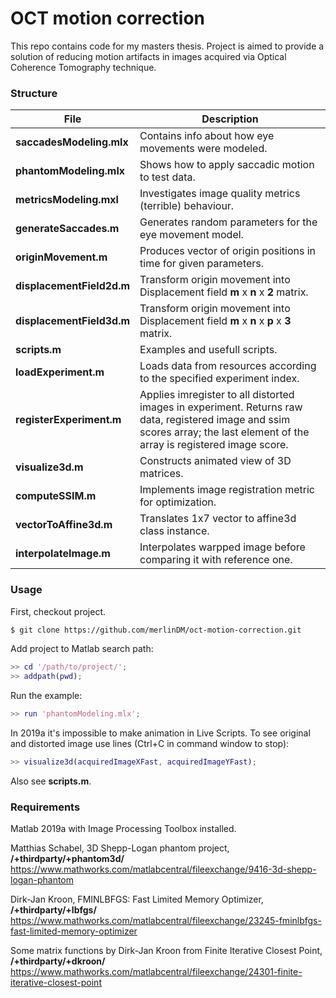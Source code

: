 # OCT motion correction

This repo contains code for my masters thesis. Project is aimed to provide a solution of reducing motion artifacts in images acquired via Optical Coherence Tomography technique.

### Structure

|File|Description|
|---|---|
**saccadesModeling.mlx** | Contains info about how eye movements were modeled.
**phantomModeling.mlx** | Shows how to apply saccadic motion to test data.
**metricsModeling.mxl** | Investigates image quality metrics (terrible) behaviour.
**generateSaccades.m** | Generates random parameters for the eye movement model.
**originMovement.m** | Produces vector of origin positions in time for given parameters.
**displacementField2d.m** | Transform origin movement into Displacement field  **m** x **n** x **2** matrix.
**displacementField3d.m** | Transform origin movement into Displacement field  **m** x **n** x **p** x **3** matrix.
**scripts.m** | Examples and usefull scripts.
**loadExperiment.m** | Loads data from  resources according to the specified experiment index.
**registerExperiment.m** | Applies imregister to all distorted images in experiment. Returns raw data, registered image and ssim scores array; the last element of the array is registered image score.
**visualize3d.m** | Constructs animated view of 3D matrices.
**computeSSIM.m** | Implements image registration metric for optimization.
**vectorToAffine3d.m** | Translates 1x7 vector to affine3d class instance.
**interpolateImage.m** | Interpolates warpped image before comparing it with reference one.

### Usage

First, checkout project.
```bash
$ git clone https://github.com/merlinDM/oct-motion-correction.git
```

Add project to Matlab search path:
```matlab
>> cd '/path/to/project/';
>> addpath(pwd);
```

Run the example:
```matlab
>> run 'phantomModeling.mlx';
```

In 2019a it's impossible to make animation in Live Scripts. To see original and distorted image use lines (Ctrl+C in command window to stop):
```matlab
>> visualize3d(acquiredImageXFast, acquiredImageYFast);
```

Also see **scripts.m**.

### Requirements

Matlab 2019a with Image Processing Toolbox installed.

Matthias Schabel, 3D Shepp-Logan phantom project, **/+thirdparty/+phantom3d/**
https://www.mathworks.com/matlabcentral/fileexchange/9416-3d-shepp-logan-phantom

Dirk-Jan Kroon, FMINLBFGS: Fast Limited Memory Optimizer, **/+thirdparty/+lbfgs/**
https://www.mathworks.com/matlabcentral/fileexchange/23245-fminlbfgs-fast-limited-memory-optimizer

Some matrix functions by Dirk-Jan Kroon from Finite Iterative Closest Point, **/+thirdparty/+dkroon/**
https://www.mathworks.com/matlabcentral/fileexchange/24301-finite-iterative-closest-point
